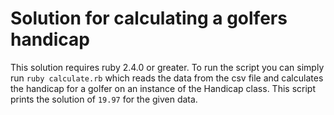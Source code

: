 # Solution for calculating a golfers handicap

This solution requires ruby 2.4.0 or greater. To run the script you can simply run `ruby calculate.rb` which reads the data from the csv file and calculates the handicap for a golfer on an instance of the Handicap class. This script prints the solution of `19.97` for the given data. 

 